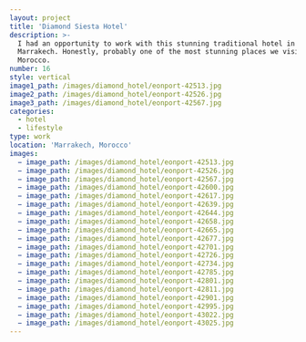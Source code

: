 ```yaml
---
layout: project
title: 'Diamond Siesta Hotel'
description: >-
  I had an opportunity to work with this stunning traditional hotel in
  Marrakech. Honestly, probably one of the most stunning places we visited in
  Morocco.
number: 16
style: vertical
image1_path: /images/diamond_hotel/eonport-42513.jpg
image2_path: /images/diamond_hotel/eonport-42526.jpg
image3_path: /images/diamond_hotel/eonport-42567.jpg
categories:
  - hotel
  - lifestyle
type: work
location: 'Marrakech, Morocco'
images:
  − image_path: /images/diamond_hotel/eonport-42513.jpg
  − image_path: /images/diamond_hotel/eonport-42526.jpg
  − image_path: /images/diamond_hotel/eonport-42567.jpg
  − image_path: /images/diamond_hotel/eonport-42600.jpg
  − image_path: /images/diamond_hotel/eonport-42617.jpg
  − image_path: /images/diamond_hotel/eonport-42639.jpg
  − image_path: /images/diamond_hotel/eonport-42644.jpg
  − image_path: /images/diamond_hotel/eonport-42658.jpg
  − image_path: /images/diamond_hotel/eonport-42665.jpg
  − image_path: /images/diamond_hotel/eonport-42677.jpg
  − image_path: /images/diamond_hotel/eonport-42701.jpg
  − image_path: /images/diamond_hotel/eonport-42726.jpg
  − image_path: /images/diamond_hotel/eonport-42734.jpg
  − image_path: /images/diamond_hotel/eonport-42785.jpg
  − image_path: /images/diamond_hotel/eonport-42801.jpg
  − image_path: /images/diamond_hotel/eonport-42811.jpg
  − image_path: /images/diamond_hotel/eonport-42901.jpg
  − image_path: /images/diamond_hotel/eonport-42995.jpg
  − image_path: /images/diamond_hotel/eonport-43022.jpg
  − image_path: /images/diamond_hotel/eonport-43025.jpg
---
```

